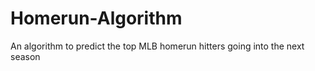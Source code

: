 # Homerun-Algorithm
An algorithm to predict the top MLB homerun hitters going into the next season

